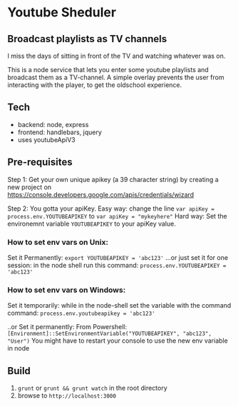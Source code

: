 # Youtube Sheduler
## Broadcast playlists as TV channels
I miss the days of sitting in front of the TV and watching whatever was on.

This is a node service that lets you enter some youtube playlists and broadcast them as a TV-channel. 
A simple overlay prevents the user from interacting with the player, to get the oldschool experience.

## Tech
+ backend: node, express
+ frontend: handlebars, jquery
+ uses youtubeApiV3

## Pre-requisites
Step 1: Get your own unique apikey (a 39 character string) by creating a new project on https://console.developers.google.com/apis/credentials/wizard

Step 2: You gotta your apiKey.
Easy way: change the line `var apiKey = process.env.YOUTUBEAPIKEY` to `var apiKey = "mykeyhere"`
Hard way: Set the environemnt variable `YOUTUBEAPIKEY` to your apiKey value.

### How to set env vars on Unix: 
Set it Permanently: `export YOUTUBEAPIKEY = 'abc123'` 
...or just set it for one session: in the node shell run this command: `process.env.YOUTUBEAPIKEY = 'abc123'`

### How to set env vars on Windows:
Set it temporarily:
while in the node-shell set the variable with the command command: `process.env.youtubeapikey = 'abc123'`
 
..or Set it permanently:
From Powershell:
 `[Environment]::SetEnvironmentVariable("YOUTUBEAPIKEY", "abc123", "User")`
You might have to restart your console to use the new env variable in node

## Build
1. `grunt` or `grunt && grunt watch` in the root directory
2. browse to `http://localhost:3000` 
